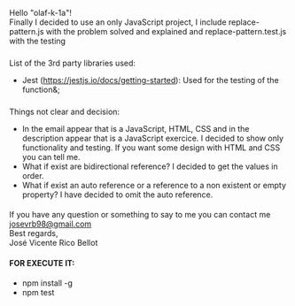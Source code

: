 Hello "olaf-k-1a"! <br/>
Finally I decided to use an only JavaScript project, I include replace-pattern.js with the problem solved and explained and replace-pattern.test.js with the testing
<br/>
### 
List of the 3rd party libraries used:
- Jest (https://jestjs.io/docs/getting-started): Used for the testing of the function&;<br/>
### 
Things not clear and decision:<br/>
- In the email appear that is a JavaScript, HTML, CSS and in the description appear that is a JavaScript exercice. I decided to show only functionality and testing. If you want some design with HTML and CSS you can tell me. <br/>
- What if exist are bidirectional reference? I decided to get the values in order. <br/>
- What if exist an auto reference or a reference to a non existent or empty property? I have decided to omit the auto reference. <br/>
####
If you have any question or something to say to me you can contact me josevrb98@gmail.com <br/>
Best regards, <br/>
José Vicente Rico Bellot <br/>

#### FOR EXECUTE IT:
- npm install -g
- npm test
